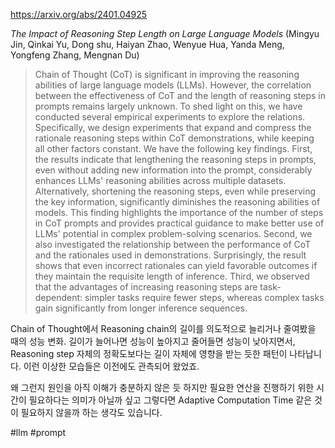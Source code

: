 https://arxiv.org/abs/2401.04925

*The Impact of Reasoning Step Length on Large Language Models* (Mingyu Jin, Qinkai Yu, Dong shu, Haiyan Zhao, Wenyue Hua, Yanda Meng, Yongfeng Zhang, Mengnan Du)

> Chain of Thought (CoT) is significant in improving the reasoning abilities of large language models (LLMs). However, the correlation between the effectiveness of CoT and the length of reasoning steps in prompts remains largely unknown. To shed light on this, we have conducted several empirical experiments to explore the relations. Specifically, we design experiments that expand and compress the rationale reasoning steps within CoT demonstrations, while keeping all other factors constant. We have the following key findings. First, the results indicate that lengthening the reasoning steps in prompts, even without adding new information into the prompt, considerably enhances LLMs' reasoning abilities across multiple datasets. Alternatively, shortening the reasoning steps, even while preserving the key information, significantly diminishes the reasoning abilities of models. This finding highlights the importance of the number of steps in CoT prompts and provides practical guidance to make better use of LLMs' potential in complex problem-solving scenarios. Second, we also investigated the relationship between the performance of CoT and the rationales used in demonstrations. Surprisingly, the result shows that even incorrect rationales can yield favorable outcomes if they maintain the requisite length of inference. Third, we observed that the advantages of increasing reasoning steps are task-dependent: simpler tasks require fewer steps, whereas complex tasks gain significantly from longer inference sequences.

Chain of Thought에서 Reasoning chain의 길이를 의도적으로 늘리거나 줄여봤을 때의 성능 변화. 길이가 늘어나면 성능이 높아지고 줄어들면 성능이 낮아지면서, Reasoning step 자체의 정확도보다는 길이 자체에 영향을 받는 듯한 패턴이 나타납니다. 이런 이상한 모습들은 이전에도 관측되어 왔었죠.

왜 그런지 원인을 아직 이해가 충분하지 않은 듯 하지만 필요한 연산을 진행하기 위한 시간이 필요하다는 의미가 아닐까 싶고 그렇다면 Adaptive Computation Time 같은 것이 필요하지 않을까 하는 생각도 있습니다.

#llm #prompt 
